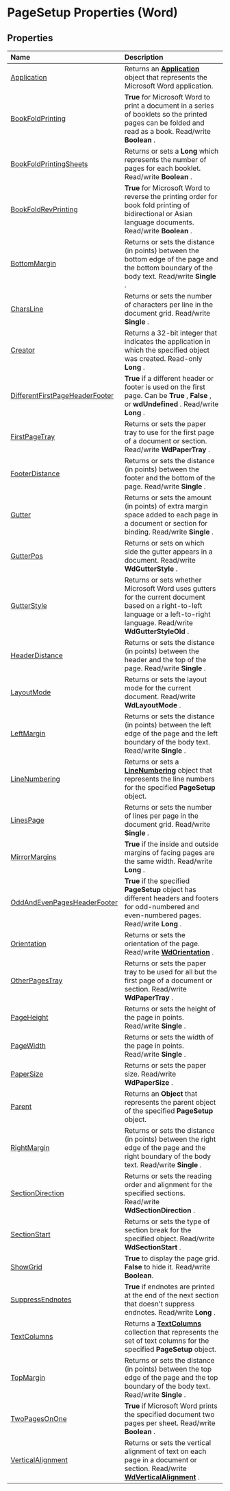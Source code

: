 
# PageSetup Properties (Word)

## Properties



|**Name**|**Description**|
|:-----|:-----|
|[Application](493943cb-cbdd-1d3f-4383-515234199b41.md)|Returns an  **[Application](d1cf6f8f-4e88-bf01-93b4-90a83f79cb44.md)** object that represents the Microsoft Word application.|
|[BookFoldPrinting](05bed9bc-5a93-9978-6faf-3fbc6d7239a3.md)| **True** for Microsoft Word to print a document in a series of booklets so the printed pages can be folded and read as a book. Read/write **Boolean** .|
|[BookFoldPrintingSheets](88431024-42a0-d92e-a62b-eeaedbe0c945.md)|Returns or sets a  **Long** which represents the number of pages for each booklet. Read/write **Boolean** .|
|[BookFoldRevPrinting](3d6db95a-1c2d-424f-f704-ed7d1c05895c.md)| **True** for Microsoft Word to reverse the printing order for book fold printing of bidirectional or Asian language documents. Read/write **Boolean** .|
|[BottomMargin](2633c609-3f16-583b-ba80-dddf4dcd8b71.md)|Returns or sets the distance (in points) between the bottom edge of the page and the bottom boundary of the body text. Read/write  **Single** .|
|[CharsLine](7539359a-aecd-0676-7e93-3e00cc2bf461.md)|Returns or sets the number of characters per line in the document grid. Read/write  **Single** .|
|[Creator](5b21e35c-aac4-3eef-3aa2-718e47417d56.md)|Returns a 32-bit integer that indicates the application in which the specified object was created. Read-only  **Long** .|
|[DifferentFirstPageHeaderFooter](50664181-4a3b-1b68-98e2-558fa9ee538e.md)| **True** if a different header or footer is used on the first page. Can be **True** , **False** , or **wdUndefined** . Read/write **Long** .|
|[FirstPageTray](60e26cae-2543-adc4-916f-0a0249179990.md)|Returns or sets the paper tray to use for the first page of a document or section. Read/write  **WdPaperTray** .|
|[FooterDistance](0c3fda7d-be19-982c-b54e-34905be189d1.md)|Returns or sets the distance (in points) between the footer and the bottom of the page. Read/write  **Single** .|
|[Gutter](ec16576d-1b77-543e-aa8a-b52457f56675.md)|Returns or sets the amount (in points) of extra margin space added to each page in a document or section for binding. Read/write  **Single** .|
|[GutterPos](71027b04-e01b-e826-c0ae-39ca3c33182a.md)|Returns or sets on which side the gutter appears in a document. Read/write  **WdGutterStyle** .|
|[GutterStyle](cf2dafc3-1f08-d60d-830b-80ee921ee4cd.md)|Returns or sets whether Microsoft Word uses gutters for the current document based on a right-to-left language or a left-to-right language. Read/write  **WdGutterStyleOld** .|
|[HeaderDistance](fee422f6-ecf0-0470-2845-b8694636a76e.md)|Returns or sets the distance (in points) between the header and the top of the page. Read/write  **Single** .|
|[LayoutMode](9b5eb10a-0d90-5330-8738-f70efbae39fe.md)|Returns or sets the layout mode for the current document. Read/write  **WdLayoutMode** .|
|[LeftMargin](873d6cf2-da9f-5d88-314f-9820284a54ee.md)|Returns or sets the distance (in points) between the left edge of the page and the left boundary of the body text. Read/write  **Single** .|
|[LineNumbering](acdf1ef4-baaa-aa22-b7a1-81e89d1cebfa.md)|Returns or sets a  **[LineNumbering](a2dd1278-c7dd-af4c-be32-1daded5556d6.md)** object that represents the line numbers for the specified **PageSetup** object.|
|[LinesPage](e063f2e4-d7de-48b4-15b0-db75ca9fb6e4.md)|Returns or sets the number of lines per page in the document grid. Read/write  **Single** .|
|[MirrorMargins](ae7c53d9-7669-fb22-323f-2ad3984e2dfa.md)| **True** if the inside and outside margins of facing pages are the same width. Read/write **Long** .|
|[OddAndEvenPagesHeaderFooter](82b6d6f1-30fe-2946-241a-cdb0077cabf6.md)| **True** if the specified **PageSetup** object has different headers and footers for odd-numbered and even-numbered pages. Read/write **Long** .|
|[Orientation](7761b95d-b6dc-7f2f-94b9-7e1d45a85498.md)|Returns or sets the orientation of the page. Read/write  **[WdOrientation](c463b164-1b3a-a784-7725-089050b0f0ec.md)** .|
|[OtherPagesTray](df6a8e6d-2b49-d633-cd2b-5d3099410a73.md)|Returns or sets the paper tray to be used for all but the first page of a document or section. Read/write  **WdPaperTray** .|
|[PageHeight](f1c557af-65d2-96e6-c796-a9af33dc1730.md)|Returns or sets the height of the page in points. Read/write  **Single** .|
|[PageWidth](623bf072-b34b-8b8c-a24f-fe6a0f4073ce.md)|Returns or sets the width of the page in points. Read/write  **Single** .|
|[PaperSize](06431f1b-5484-67c6-8ae8-cace3aa9df62.md)|Returns or sets the paper size. Read/write  **WdPaperSize** .|
|[Parent](0474d296-90a5-3a94-8577-ef188889bac9.md)|Returns an  **Object** that represents the parent object of the specified **PageSetup** object.|
|[RightMargin](abaabc8b-bb3f-fe68-ca35-d06f74d06791.md)|Returns or sets the distance (in points) between the right edge of the page and the right boundary of the body text. Read/write  **Single** .|
|[SectionDirection](c1b2eda5-95e5-1a16-139f-c8815c484c86.md)|Returns or sets the reading order and alignment for the specified sections. Read/write  **WdSectionDirection** .|
|[SectionStart](2fa3d589-82e7-9f9a-7b0e-f8761dd60a9a.md)|Returns or sets the type of section break for the specified object. Read/write  **WdSectionStart** .|
|[ShowGrid](650613c9-0b98-8552-0a6d-c82dd2613700.md)| **True** to display the page grid. **False** to hide it. Read/write **Boolean**.|
|[SuppressEndnotes](be1a8712-8763-646f-6126-30fa0056f159.md)| **True** if endnotes are printed at the end of the next section that doesn't suppress endnotes. Read/write **Long** .|
|[TextColumns](85fb6b50-1c2e-a96e-e56d-3a1caacaabc5.md)|Returns a  **[TextColumns](00b62c93-db7d-00b9-cc84-9a21e427d0cd.md)** collection that represents the set of text columns for the specified **PageSetup** object.|
|[TopMargin](c7c8d859-e82b-5170-eadb-95a6e5895f83.md)|Returns or sets the distance (in points) between the top edge of the page and the top boundary of the body text. Read/write  **Single** .|
|[TwoPagesOnOne](c9d8edac-1fea-5fdb-a4e2-193920fa89d1.md)| **True** if Microsoft Word prints the specified document two pages per sheet. Read/write **Boolean** .|
|[VerticalAlignment](d21c70de-2f3a-3a33-df3d-e1b0a89314f9.md)|Returns or sets the vertical alignment of text on each page in a document or section. Read/write  **[WdVerticalAlignment](0c1c76f0-2dc7-4801-74b7-64e983492753.md)** .|
